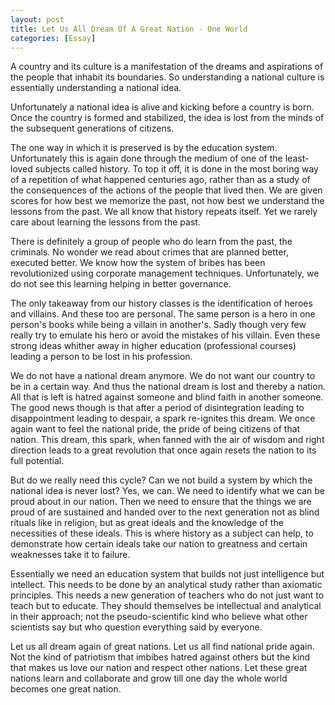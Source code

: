 ```yaml
---
layout: post
title: Let Us All Dream Of A Great Nation - One World
categories: [Essay]
---
```


A country and its culture is a manifestation of the dreams and aspirations of the people
that inhabit its boundaries. So understanding a national culture is essentially understanding
a national idea.

Unfortunately a national idea is alive and kicking before a country is born.
Once the country is formed and stabilized, the idea is lost from the minds of the subsequent
generations of citizens.

The one way in which it is preserved is by the education system. Unfortunately this is again
done through the medium of one of the least-loved subjects called history. To top it off, it is
done in the most boring way of a repetition of what happened centuries ago, rather than as a
study of the consequences of the actions of the people that lived then. We are given scores for
how best we memorize the past, not how best we understand the lessons from the past. We all
know that history repeats itself. Yet we rarely care about learning the lessons from the past.

There is definitely a group of people who do learn from the past, the criminals. No wonder we
read about crimes that are planned better, executed better. We know how the system of bribes
has been revolutionized using corporate management techniques. Unfortunately, we do not see
this learning helping in better governance.

The only takeaway from our history classes is the identification of heroes and villains. And
these too are personal. The same person is a hero in one person's books while being a villain
in another's. Sadly though very few really try to emulate his hero or avoid the mistakes of
his villain. Even these strong ideas whither away in higher education (professional courses)
leading a person to be lost in his profession.

We do not have a national dream anymore. We do not want our country to be in a certain way. And
thus the national dream is lost and thereby a nation. All that is left is hatred against
someone and blind faith in another someone. The good news though is that after a period of
disintegration leading to disappointment leading to despair, a spark re-ignites this dream.
We once again want to feel the national pride, the pride of being citizens of that nation.
This dream, this spark, when fanned with the air of wisdom and right direction leads to a great
revolution that once again resets the nation to its full potential.

But do we really need this cycle? Can we not build a system by which the national idea is never
lost? Yes, we can. We need to identify what we can be proud about in our nation. Then we need
to ensure that the things we are proud of are sustained and handed over to the next generation
not as blind rituals like in religion, but as great ideals and the knowledge of the necessities
of these ideals. This is where history as a subject can help, to demonstrate how certain ideals
take our nation to greatness and certain weaknesses take it to failure.

Essentially we need an education system that builds not just intelligence but intellect. This
needs to be done by an analytical study rather than axiomatic principles. This needs a new
generation of teachers who do not just want to teach but to educate. They should themselves
be intellectual and analytical in their approach; not the pseudo-scientific kind who believe
what other scientists say but who question everything said by everyone.

Let us all dream again of great nations. Let us all find national pride again. Not the kind of
patriotism that imbibes hatred against others but the kind that makes us love our nation and
respect other nations. Let these great nations learn and collaborate and grow till one day the
whole world becomes one great nation.

